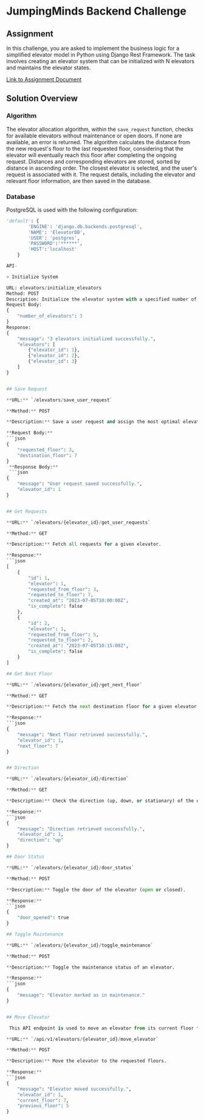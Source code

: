 # JumpingMinds Backend Challenge

## Assignment

In this challenge, you are asked to implement the business logic for a simplified elevator model in Python using Django Rest Framework. The task involves creating an elevator system that can be initialized with N elevators and maintains the elevator states.

[Link to Assignment Document](https://docs.google.com/document/d/1ZlJKfawiwqaEy2qoa0iAOB36Y0Ph5K2_zsvLcVJJBxk/edit)

## Solution Overview

### Algorithm

The elevator allocation algorithm, within the `save_request` function, checks for available elevators without maintenance or open doors. If none are available, an error is returned. The algorithm calculates the distance from the new request's floor to the last requested floor, considering that the elevator will eventually reach this floor after completing the ongoing request. Distances and corresponding elevators are stored, sorted by distance in ascending order. The closest elevator is selected, and the user's request is associated with it. The request details, including the elevator and relevant floor information, are then saved in the database.

### Database

PostgreSQL is used with the following configuration:

```python
'default': {
        'ENGINE': 'django.db.backends.postgresql',
        'NAME': 'ElevatorDB',
        'USER': 'postgres',
        'PASSWORD':'******',
        'HOST':'localhost' 
    }

API-

> Initialize System

URL: elevators/initialize_elevators
Method: POST
Description: Initialize the elevator system with a specified number of elevators.
Request Body:
{
    "number_of_elevators": 3
}
Response:
{
    "message": "3 elevators initialized successfully.",
    "elevators": [
        {"elevator_id": 1},
        {"elevator_id": 2},
        {"elevator_id": 3}
    ]
}


## Save Request

**URL:** `/elevators/save_user_request`

**Method:** POST

**Description:** Save a user request and assign the most optimal elevator to the request.

**Request Body:**
```json
{
    "requested_floor": 3,
    "destination_floor": 7
}
 **Response Body:**
 ```json
{
    "message": "User request saved successfully.",
    "elevator_id": 1
}


## Get Requests

**URL:** `/elevators/{elevator_id}/get_user_requests`

**Method:** GET

**Description:** Fetch all requests for a given elevator.

**Response:**
```json
[
    {
        "id": 1,
        "elevator": 1,
        "requested_from_floor": 3,
        "requested_to_floor": 7,
        "created_at": "2023-07-05T10:00:00Z",
        "is_complete": false
    },
    {
        "id": 2,
        "elevator": 1,
        "requested_from_floor": 5,
        "requested_to_floor": 2,
        "created_at": "2023-07-05T10:15:00Z",
        "is_complete": false
    }
]

## Get Next Floor

**URL:** `/elevators/{elevator_id}/get_next_floor`

**Method:** GET

**Description:** Fetch the next destination floor for a given elevator.

**Response:**
```json
{
    "message": "Next floor retrieved successfully.",
    "elevator_id": 1,
    "next_floor": 7
}


## Direction

**URL:** `/elevators/{elevator_id}/direction`

**Method:** GET

**Description:** Check the direction (up, down, or stationary) of the elevator.

**Response:**
```json
{
    "message": "Direction retrieved successfully.",
    "elevator_id": 1,
    "direction": "up"
}

## Door Status

**URL:** `/elevators/{elevator_id}/door_status`

**Method:** POST

**Description:** Toggle the door of the elevator (open or closed).

**Response:**
```json
{
    "door_opened": true
}

## Toggle Maintenance

**URL:** `/elevators/{elevator_id}/toggle_maintenance`

**Method:** POST

**Description:** Toggle the maintenance status of an elevator.

**Response:**
```json
{
    "message": "Elevator marked as in maintenance."
}


## Move Elevator

 This API endpoint is used to move an elevator from its current floor to the next floor. After hitting it once, the elevator moves to the next floor, and hitting it again will move the elevator to the requested to floor. The response contains a message indicating the success of the operation, along with the elevator ID, current floor, and previous floor.

**URL:** `/api/v1/elevators/{elevator_id}/move_elevator`

**Method:** POST

**Description:** Move the elevator to the requested floors.

**Response:**
```json
{
    "message": "Elevator moved successfully.",
    "elevator_id": 1,
    "current_floor": 7,
    "previous_floor": 5
}
